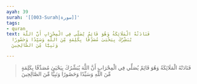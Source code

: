 ```yaml
---
ayah: 39
surah: '[[003-Surah|سورة]]'
tags:
- quran
text: فَنَادَتْهُ الْمَلَائِكَةُ وَهُوَ قَائِمٌ يُصَلِّي فِي الْمِحْرَابِ أَنَّ اللَّهَ
  يُبَشِّرُكَ بِيَحْيَىٰ مُصَدِّقًا بِكَلِمَةٍ مِّنَ اللَّهِ وَسَيِّدًا وَحَصُورًا
  وَنَبِيًّا مِّنَ الصَّالِحِينَ

---
```

> فَنَادَتْهُ الْمَلَائِكَةُ وَهُوَ قَائِمٌ يُصَلِّي فِي الْمِحْرَابِ أَنَّ اللَّهَ يُبَشِّرُكَ بِيَحْيَىٰ مُصَدِّقًا بِكَلِمَةٍ مِّنَ اللَّهِ وَسَيِّدًا وَحَصُورًا وَنَبِيًّا مِّنَ الصَّالِحِينَ

